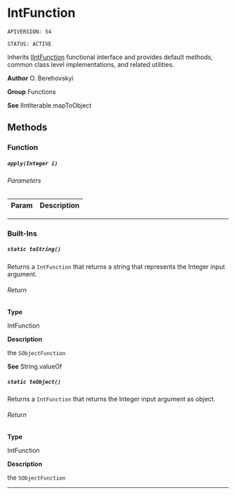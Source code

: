 # IntFunction

`APIVERSION: 54`

`STATUS: ACTIVE`

Inherits [IIntFunction](/docs/Functional-Interfaces/IIntFunction.md) functional interface and provides default methods, common class level implementations, and related utilities.


**Author** O. Berehovskyi


**Group** Functions


**See** IIntIterable.mapToObject

## Methods
### Function
##### `apply(Integer i)`
###### Parameters
|Param|Description|
|---|---|

---
### Built-Ins
##### `static toString()`

Returns a `IntFunction` that returns a string that represents the Integer input argument.

###### Return

**Type**

IntFunction

**Description**

the `SObjectFunction`


**See** String.valueOf

##### `static toObject()`

Returns a `IntFunction` that returns the Integer input argument as object.

###### Return

**Type**

IntFunction

**Description**

the `SObjectFunction`

---
